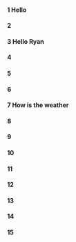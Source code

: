 #### 1 Hello
#### 2
#### 3 Hello Ryan
#### 4
#### 5
#### 6
#### 7 How is the weather
#### 8
#### 9
#### 10
#### 11
#### 12
#### 13
#### 14
#### 15
